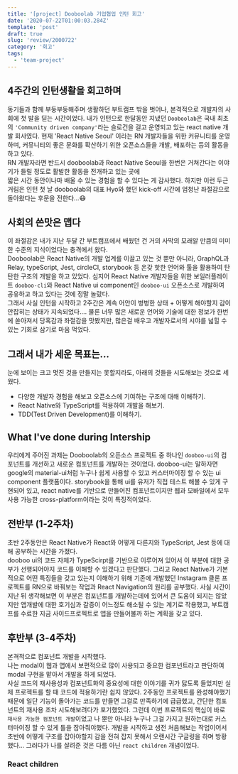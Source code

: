 ```yaml
---
title: '[project] Dooboolab 기업협업 인턴 회고'
date: '2020-07-22T01:00:03.284Z'
template: 'post'
draft: true
slug: 'review/2000722'
category: '회고'
tags:
  - 'team-project'
---
```


## 4주간의 인턴생활을 회고하며

동기들과 함께 부둥부둥해주며 생활하던 부트캠프 밖을 벗어나, 본격적으로 개발자의 사회에 첫 발을 딛는 시간이었다.
내가 인턴으로 한달동안 지냈던 `Dooboolab`은 국내 최초의 `'Community driven company'`라는 슬로건을 걸고 운영되고 있는 react native 개발 회사였다. 현재 'React Native Seoul' 이라는 RN 개발자들을 위한 커뮤니티를 운영하며, 커뮤니티의 좋은 문화를 확산하기 위한 오픈소스들을 개발, 배포하는 등의 활동을 하고 있다.  
RN 개발자라면 반드시 dooboolab과 React Native Seoul을 한번은 거쳐간다는 이야기가 들릴 정도로 활발한 활동을 전개하고 있는 곳에  
짧은 시간 동안이나마 배울 수 있는 경험을 할 수 있다는 게 감사했다. 하지만 이런 두근거림은 인턴 첫 날 dooboolab의 대표 Hyo와 했던 kick-off 시간에 엄청난 좌절감으로 돌아왔다는 후문을 전한다...😷

## 사회의 쓴맛은 맵다

이 좌절감은 내가 지난 두달 간 부트캠프에서 배웠던 건 거의 사막의 모래알 만큼의 미미한 수준의 지식이었다는 충격에서 왔다.  
Dooboolab은 React Native의 개발 업계를 이끌고 있는 것 뿐만 아니라, GraphQL과 Relay, typeScript, Jest, circleCI, storybook 등 온갖 핫한 언어와 툴을 활용하여 탄탄한 구조의 개발을 하고 있었다. 심지어 React Native 개발자들을 위한 보일러플레이트 `dooboo-cli`와 React Native ui component인 `dooboo-ui` 오픈소스로 개발하여 공유하고 하고 있다는 것에 정말 놀랐다.  
그래서 사실 인턴을 시작하고 2주간은 계속 어안이 벙벙한 상태 + 어떻게 해야할지 감이 안잡히는 상태가 지속되었다....
물론 너무 많은 새로운 언어와 기술에 대한 정보가 한번에 쏟아져서 당혹감과 좌절감을 맛봤지만, 많은걸 배우고 개발자로서의 시야를 넓힐 수 있는 기회로 삼기로 마음 먹었다.

## 그래서 내가 세운 목표는...

눈에 보이는 크고 멋진 것을 만들지는 못할지라도, 아래의 것들을 시도해보는 것으로 세웠다.

- 다양한 개발자 경험을 해보고 오픈소스에 기여하는 구조에 대해 이해하기.
- React Native와 TypeScript를 적용하여 개발을 해보기.
- TDD(Test Driven Development)를 이해하기.

## What I've done during Intership

우리에게 주어진 과제는 Dooboolab의 오픈소스 프로젝트 중 하나인 `dooboo-ui`의 컴포넌트를 개선하고 새로운 컴포넌트를 개발하는 것이었다. dooboo-ui는 말하자면 google의 material-ui처럼 누구나 쉽게 사용할 수 있고 커스터마이징 할 수 있는 ui component 플랫폼이다. storybook을 통해 ui를 유저가 직접 테스트 해볼 수 있게 구현되어 있고, react native를 기반으로 만들어진 컴포넌트이지만 웹과 모바일에서 모두 사용 가능한 cross-platform이라는 것이 특징적이었다.

## 전반부 (1-2주차)

초반 2주동안은 React Native가 React와 어떻게 다른지와 TypeScript, Jest 등에 대해 공부하는 시간을 가졌다.  
dooboo ui의 코드 자체가 TypeScirpt를 기반으로 이루어져 있어서 이 부분에 대한 공부가 선행되어야지 코드를 이해할 수 있겠다고 판단했다.
그리고 React Native가 기본적으로 어떤 특징들을 갖고 있는지 이해하기 위해 기존에 개발했던 Instagram 클론 프로젝트를 RN으로 바꿔보는 작업과 React Navigation의 원리를 공부했다. 사실 시간이 지난 뒤 생각해보면 이 부분은 컴포넌트를 개발하는데에 있어서 큰 도움이 되지는 않았지만 앱개발에 대한 호기심과 갈증이 어느정도 해소될 수 있는 계기로 작용했고, 부트캠프를 수료한 지금 사이드프로젝트로 앱을 만들어볼까 하는 계획을 갖고 있다.

## 후반부 (3-4주차)

본격적으로 컴포넌트 개발을 시작했다.  
나는 modal이 웹과 앱에서 보편적으로 많이 사용되고 중요한 컴포넌트라고 판단하여 modal 구현을 맡아서 개발을 하게 되었다.  
사실 코드의 재사용성과 컴포넌트화의 중요성에 대한 이야기를 귀가 닳도록 들었지만 실제 프로젝트를 할 때 코드에 적용하기란 쉽지 않았다. 2주동안 프로젝트를 완성해야했기 때문에 일단 기능이 돌아가는 코드를 만들면 그걸로 만족하기에 급급했고,
간단한 컴포넌트의 재사용 조차 시도해보려다가 포기했었다. 그런데 이번 프로젝트의 핵심이 바로 `재사용 가능한 컴포넌트 개발`이었고 나 뿐만 아니라 누구나 그걸 가지고 원하는대로 커스터마이징 할 수 있게 틀을 잡아줘야했다. 개발을 시작하고 생전 처음해보는 작업이어서 초반에 어떻게 구조를 잡아야할지 감을 전혀 잡지 못해서 오랜시간 구글링을 하며 방황했다...
그러다가 나를 살려준 것은 다름 아닌 `react children` 개념이었다.

### React children
